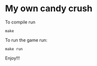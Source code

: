 # My own candy crush

To compile run 

```
make 
```

To run the game run:
```
make run
```

Enjoy!!!
